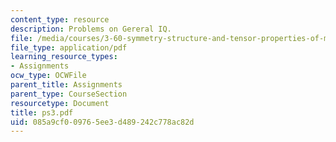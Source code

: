 ```yaml
---
content_type: resource
description: Problems on Gereral IQ.
file: /media/courses/3-60-symmetry-structure-and-tensor-properties-of-materials-fall-2005/085a9cf009765ee3d489242c778ac82d_ps3.pdf
file_type: application/pdf
learning_resource_types:
- Assignments
ocw_type: OCWFile
parent_title: Assignments
parent_type: CourseSection
resourcetype: Document
title: ps3.pdf
uid: 085a9cf0-0976-5ee3-d489-242c778ac82d
---
```


